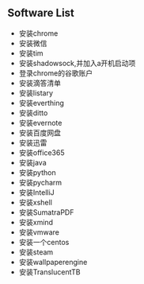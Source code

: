 ## Software List

* 安装chrome
* 安装微信
* 安装tim
* 安装shadowsock,并加入a开机启动项
* 登录chrome的谷歌账户
* 安装滴答清单
* 安装listary
* 安装everthing
* 安装ditto
* 安装evernote
* 安装百度网盘
* 安装迅雷
* 安装office365
* 安装java
* 安装python
* 安装pycharm
* 安装IntelliJ
* 安装xshell
* 安装SumatraPDF
* 安装xmind
* 安装vmware
* 安装一个centos
* 安装steam
* 安装wallpaperengine
* 安装TranslucentTB
